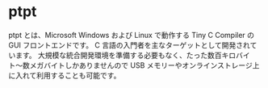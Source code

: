 # ptpt

ptpt とは、Microsoft Windows および Linux で動作する Tiny C Compiler の GUI フロントエンドです。
C 言語の入門者を主なターゲットとして開発されています。
大規模な統合開発環境を準備する必要もなく、たった数百キロバイト〜数メガバイトしかありませんので USB メモリーやオンラインストレージ上に入れて利用することも可能です。
